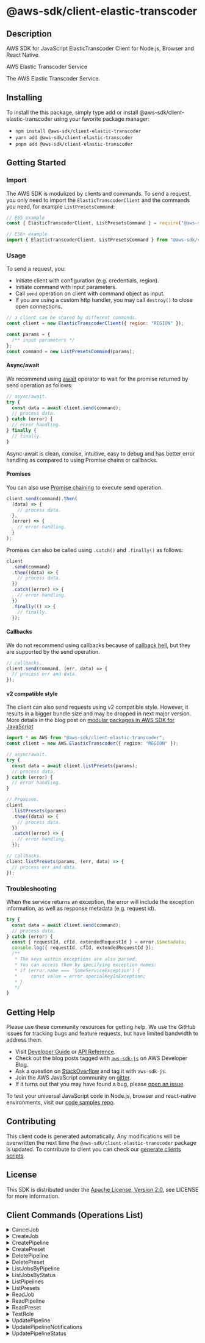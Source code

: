 <!-- generated file, do not edit directly -->

# @aws-sdk/client-elastic-transcoder

## Description

AWS SDK for JavaScript ElasticTranscoder Client for Node.js, Browser and React Native.

<fullname>AWS Elastic Transcoder Service</fullname>

<p>The AWS Elastic Transcoder Service.</p>

## Installing

To install the this package, simply type add or install @aws-sdk/client-elastic-transcoder
using your favorite package manager:

- `npm install @aws-sdk/client-elastic-transcoder`
- `yarn add @aws-sdk/client-elastic-transcoder`
- `pnpm add @aws-sdk/client-elastic-transcoder`

## Getting Started

### Import

The AWS SDK is modulized by clients and commands.
To send a request, you only need to import the `ElasticTranscoderClient` and
the commands you need, for example `ListPresetsCommand`:

```js
// ES5 example
const { ElasticTranscoderClient, ListPresetsCommand } = require("@aws-sdk/client-elastic-transcoder");
```

```ts
// ES6+ example
import { ElasticTranscoderClient, ListPresetsCommand } from "@aws-sdk/client-elastic-transcoder";
```

### Usage

To send a request, you:

- Initiate client with configuration (e.g. credentials, region).
- Initiate command with input parameters.
- Call `send` operation on client with command object as input.
- If you are using a custom http handler, you may call `destroy()` to close open connections.

```js
// a client can be shared by different commands.
const client = new ElasticTranscoderClient({ region: "REGION" });

const params = {
  /** input parameters */
};
const command = new ListPresetsCommand(params);
```

#### Async/await

We recommend using [await](https://developer.mozilla.org/en-US/docs/Web/JavaScript/Reference/Operators/await)
operator to wait for the promise returned by send operation as follows:

```js
// async/await.
try {
  const data = await client.send(command);
  // process data.
} catch (error) {
  // error handling.
} finally {
  // finally.
}
```

Async-await is clean, concise, intuitive, easy to debug and has better error handling
as compared to using Promise chains or callbacks.

#### Promises

You can also use [Promise chaining](https://developer.mozilla.org/en-US/docs/Web/JavaScript/Guide/Using_promises#chaining)
to execute send operation.

```js
client.send(command).then(
  (data) => {
    // process data.
  },
  (error) => {
    // error handling.
  }
);
```

Promises can also be called using `.catch()` and `.finally()` as follows:

```js
client
  .send(command)
  .then((data) => {
    // process data.
  })
  .catch((error) => {
    // error handling.
  })
  .finally(() => {
    // finally.
  });
```

#### Callbacks

We do not recommend using callbacks because of [callback hell](http://callbackhell.com/),
but they are supported by the send operation.

```js
// callbacks.
client.send(command, (err, data) => {
  // process err and data.
});
```

#### v2 compatible style

The client can also send requests using v2 compatible style.
However, it results in a bigger bundle size and may be dropped in next major version. More details in the blog post
on [modular packages in AWS SDK for JavaScript](https://aws.amazon.com/blogs/developer/modular-packages-in-aws-sdk-for-javascript/)

```ts
import * as AWS from "@aws-sdk/client-elastic-transcoder";
const client = new AWS.ElasticTranscoder({ region: "REGION" });

// async/await.
try {
  const data = await client.listPresets(params);
  // process data.
} catch (error) {
  // error handling.
}

// Promises.
client
  .listPresets(params)
  .then((data) => {
    // process data.
  })
  .catch((error) => {
    // error handling.
  });

// callbacks.
client.listPresets(params, (err, data) => {
  // process err and data.
});
```

### Troubleshooting

When the service returns an exception, the error will include the exception information,
as well as response metadata (e.g. request id).

```js
try {
  const data = await client.send(command);
  // process data.
} catch (error) {
  const { requestId, cfId, extendedRequestId } = error.$$metadata;
  console.log({ requestId, cfId, extendedRequestId });
  /**
   * The keys within exceptions are also parsed.
   * You can access them by specifying exception names:
   * if (error.name === 'SomeServiceException') {
   *     const value = error.specialKeyInException;
   * }
   */
}
```

## Getting Help

Please use these community resources for getting help.
We use the GitHub issues for tracking bugs and feature requests, but have limited bandwidth to address them.

- Visit [Developer Guide](https://docs.aws.amazon.com/sdk-for-javascript/v3/developer-guide/welcome.html)
  or [API Reference](https://docs.aws.amazon.com/AWSJavaScriptSDK/v3/latest/index.html).
- Check out the blog posts tagged with [`aws-sdk-js`](https://aws.amazon.com/blogs/developer/tag/aws-sdk-js/)
  on AWS Developer Blog.
- Ask a question on [StackOverflow](https://stackoverflow.com/questions/tagged/aws-sdk-js) and tag it with `aws-sdk-js`.
- Join the AWS JavaScript community on [gitter](https://gitter.im/aws/aws-sdk-js-v3).
- If it turns out that you may have found a bug, please [open an issue](https://github.com/aws/aws-sdk-js-v3/issues/new/choose).

To test your universal JavaScript code in Node.js, browser and react-native environments,
visit our [code samples repo](https://github.com/aws-samples/aws-sdk-js-tests).

## Contributing

This client code is generated automatically. Any modifications will be overwritten the next time the `@aws-sdk/client-elastic-transcoder` package is updated.
To contribute to client you can check our [generate clients scripts](https://github.com/aws/aws-sdk-js-v3/tree/main/scripts/generate-clients).

## License

This SDK is distributed under the
[Apache License, Version 2.0](http://www.apache.org/licenses/LICENSE-2.0),
see LICENSE for more information.

## Client Commands (Operations List)

<details>
<summary>
CancelJob
</summary>

[Command API Reference](https://docs.aws.amazon.com/AWSJavaScriptSDK/v3/latest/clients/client-elastic-transcoder/classes/canceljobcommand.html) / [Input](https://docs.aws.amazon.com/AWSJavaScriptSDK/v3/latest/clients/client-elastic-transcoder/interfaces/canceljobcommandinput.html) / [Output](https://docs.aws.amazon.com/AWSJavaScriptSDK/v3/latest/clients/client-elastic-transcoder/interfaces/canceljobcommandoutput.html)

</details>
<details>
<summary>
CreateJob
</summary>

[Command API Reference](https://docs.aws.amazon.com/AWSJavaScriptSDK/v3/latest/clients/client-elastic-transcoder/classes/createjobcommand.html) / [Input](https://docs.aws.amazon.com/AWSJavaScriptSDK/v3/latest/clients/client-elastic-transcoder/interfaces/createjobcommandinput.html) / [Output](https://docs.aws.amazon.com/AWSJavaScriptSDK/v3/latest/clients/client-elastic-transcoder/interfaces/createjobcommandoutput.html)

</details>
<details>
<summary>
CreatePipeline
</summary>

[Command API Reference](https://docs.aws.amazon.com/AWSJavaScriptSDK/v3/latest/clients/client-elastic-transcoder/classes/createpipelinecommand.html) / [Input](https://docs.aws.amazon.com/AWSJavaScriptSDK/v3/latest/clients/client-elastic-transcoder/interfaces/createpipelinecommandinput.html) / [Output](https://docs.aws.amazon.com/AWSJavaScriptSDK/v3/latest/clients/client-elastic-transcoder/interfaces/createpipelinecommandoutput.html)

</details>
<details>
<summary>
CreatePreset
</summary>

[Command API Reference](https://docs.aws.amazon.com/AWSJavaScriptSDK/v3/latest/clients/client-elastic-transcoder/classes/createpresetcommand.html) / [Input](https://docs.aws.amazon.com/AWSJavaScriptSDK/v3/latest/clients/client-elastic-transcoder/interfaces/createpresetcommandinput.html) / [Output](https://docs.aws.amazon.com/AWSJavaScriptSDK/v3/latest/clients/client-elastic-transcoder/interfaces/createpresetcommandoutput.html)

</details>
<details>
<summary>
DeletePipeline
</summary>

[Command API Reference](https://docs.aws.amazon.com/AWSJavaScriptSDK/v3/latest/clients/client-elastic-transcoder/classes/deletepipelinecommand.html) / [Input](https://docs.aws.amazon.com/AWSJavaScriptSDK/v3/latest/clients/client-elastic-transcoder/interfaces/deletepipelinecommandinput.html) / [Output](https://docs.aws.amazon.com/AWSJavaScriptSDK/v3/latest/clients/client-elastic-transcoder/interfaces/deletepipelinecommandoutput.html)

</details>
<details>
<summary>
DeletePreset
</summary>

[Command API Reference](https://docs.aws.amazon.com/AWSJavaScriptSDK/v3/latest/clients/client-elastic-transcoder/classes/deletepresetcommand.html) / [Input](https://docs.aws.amazon.com/AWSJavaScriptSDK/v3/latest/clients/client-elastic-transcoder/interfaces/deletepresetcommandinput.html) / [Output](https://docs.aws.amazon.com/AWSJavaScriptSDK/v3/latest/clients/client-elastic-transcoder/interfaces/deletepresetcommandoutput.html)

</details>
<details>
<summary>
ListJobsByPipeline
</summary>

[Command API Reference](https://docs.aws.amazon.com/AWSJavaScriptSDK/v3/latest/clients/client-elastic-transcoder/classes/listjobsbypipelinecommand.html) / [Input](https://docs.aws.amazon.com/AWSJavaScriptSDK/v3/latest/clients/client-elastic-transcoder/interfaces/listjobsbypipelinecommandinput.html) / [Output](https://docs.aws.amazon.com/AWSJavaScriptSDK/v3/latest/clients/client-elastic-transcoder/interfaces/listjobsbypipelinecommandoutput.html)

</details>
<details>
<summary>
ListJobsByStatus
</summary>

[Command API Reference](https://docs.aws.amazon.com/AWSJavaScriptSDK/v3/latest/clients/client-elastic-transcoder/classes/listjobsbystatuscommand.html) / [Input](https://docs.aws.amazon.com/AWSJavaScriptSDK/v3/latest/clients/client-elastic-transcoder/interfaces/listjobsbystatuscommandinput.html) / [Output](https://docs.aws.amazon.com/AWSJavaScriptSDK/v3/latest/clients/client-elastic-transcoder/interfaces/listjobsbystatuscommandoutput.html)

</details>
<details>
<summary>
ListPipelines
</summary>

[Command API Reference](https://docs.aws.amazon.com/AWSJavaScriptSDK/v3/latest/clients/client-elastic-transcoder/classes/listpipelinescommand.html) / [Input](https://docs.aws.amazon.com/AWSJavaScriptSDK/v3/latest/clients/client-elastic-transcoder/interfaces/listpipelinescommandinput.html) / [Output](https://docs.aws.amazon.com/AWSJavaScriptSDK/v3/latest/clients/client-elastic-transcoder/interfaces/listpipelinescommandoutput.html)

</details>
<details>
<summary>
ListPresets
</summary>

[Command API Reference](https://docs.aws.amazon.com/AWSJavaScriptSDK/v3/latest/clients/client-elastic-transcoder/classes/listpresetscommand.html) / [Input](https://docs.aws.amazon.com/AWSJavaScriptSDK/v3/latest/clients/client-elastic-transcoder/interfaces/listpresetscommandinput.html) / [Output](https://docs.aws.amazon.com/AWSJavaScriptSDK/v3/latest/clients/client-elastic-transcoder/interfaces/listpresetscommandoutput.html)

</details>
<details>
<summary>
ReadJob
</summary>

[Command API Reference](https://docs.aws.amazon.com/AWSJavaScriptSDK/v3/latest/clients/client-elastic-transcoder/classes/readjobcommand.html) / [Input](https://docs.aws.amazon.com/AWSJavaScriptSDK/v3/latest/clients/client-elastic-transcoder/interfaces/readjobcommandinput.html) / [Output](https://docs.aws.amazon.com/AWSJavaScriptSDK/v3/latest/clients/client-elastic-transcoder/interfaces/readjobcommandoutput.html)

</details>
<details>
<summary>
ReadPipeline
</summary>

[Command API Reference](https://docs.aws.amazon.com/AWSJavaScriptSDK/v3/latest/clients/client-elastic-transcoder/classes/readpipelinecommand.html) / [Input](https://docs.aws.amazon.com/AWSJavaScriptSDK/v3/latest/clients/client-elastic-transcoder/interfaces/readpipelinecommandinput.html) / [Output](https://docs.aws.amazon.com/AWSJavaScriptSDK/v3/latest/clients/client-elastic-transcoder/interfaces/readpipelinecommandoutput.html)

</details>
<details>
<summary>
ReadPreset
</summary>

[Command API Reference](https://docs.aws.amazon.com/AWSJavaScriptSDK/v3/latest/clients/client-elastic-transcoder/classes/readpresetcommand.html) / [Input](https://docs.aws.amazon.com/AWSJavaScriptSDK/v3/latest/clients/client-elastic-transcoder/interfaces/readpresetcommandinput.html) / [Output](https://docs.aws.amazon.com/AWSJavaScriptSDK/v3/latest/clients/client-elastic-transcoder/interfaces/readpresetcommandoutput.html)

</details>
<details>
<summary>
TestRole
</summary>

[Command API Reference](https://docs.aws.amazon.com/AWSJavaScriptSDK/v3/latest/clients/client-elastic-transcoder/classes/testrolecommand.html) / [Input](https://docs.aws.amazon.com/AWSJavaScriptSDK/v3/latest/clients/client-elastic-transcoder/interfaces/testrolecommandinput.html) / [Output](https://docs.aws.amazon.com/AWSJavaScriptSDK/v3/latest/clients/client-elastic-transcoder/interfaces/testrolecommandoutput.html)

</details>
<details>
<summary>
UpdatePipeline
</summary>

[Command API Reference](https://docs.aws.amazon.com/AWSJavaScriptSDK/v3/latest/clients/client-elastic-transcoder/classes/updatepipelinecommand.html) / [Input](https://docs.aws.amazon.com/AWSJavaScriptSDK/v3/latest/clients/client-elastic-transcoder/interfaces/updatepipelinecommandinput.html) / [Output](https://docs.aws.amazon.com/AWSJavaScriptSDK/v3/latest/clients/client-elastic-transcoder/interfaces/updatepipelinecommandoutput.html)

</details>
<details>
<summary>
UpdatePipelineNotifications
</summary>

[Command API Reference](https://docs.aws.amazon.com/AWSJavaScriptSDK/v3/latest/clients/client-elastic-transcoder/classes/updatepipelinenotificationscommand.html) / [Input](https://docs.aws.amazon.com/AWSJavaScriptSDK/v3/latest/clients/client-elastic-transcoder/interfaces/updatepipelinenotificationscommandinput.html) / [Output](https://docs.aws.amazon.com/AWSJavaScriptSDK/v3/latest/clients/client-elastic-transcoder/interfaces/updatepipelinenotificationscommandoutput.html)

</details>
<details>
<summary>
UpdatePipelineStatus
</summary>

[Command API Reference](https://docs.aws.amazon.com/AWSJavaScriptSDK/v3/latest/clients/client-elastic-transcoder/classes/updatepipelinestatuscommand.html) / [Input](https://docs.aws.amazon.com/AWSJavaScriptSDK/v3/latest/clients/client-elastic-transcoder/interfaces/updatepipelinestatuscommandinput.html) / [Output](https://docs.aws.amazon.com/AWSJavaScriptSDK/v3/latest/clients/client-elastic-transcoder/interfaces/updatepipelinestatuscommandoutput.html)

</details>
